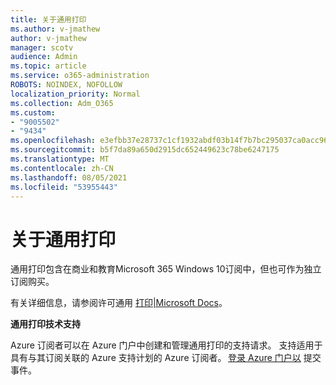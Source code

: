 ```yaml
---
title: 关于通用打印
ms.author: v-jmathew
author: v-jmathew
manager: scotv
audience: Admin
ms.topic: article
ms.service: o365-administration
ROBOTS: NOINDEX, NOFOLLOW
localization_priority: Normal
ms.collection: Adm_O365
ms.custom:
- "9005502"
- "9434"
ms.openlocfilehash: e3efbb37e28737c1cf1932abdf03b14f7b7bc295037ca0acc9602d8864b4a8ae
ms.sourcegitcommit: b5f7da89a650d2915dc652449623c78be6247175
ms.translationtype: MT
ms.contentlocale: zh-CN
ms.lasthandoff: 08/05/2021
ms.locfileid: "53955443"
---
```

# <a name="about-universal-print"></a>关于通用打印

通用打印包含在商业和教育Microsoft 365 Windows 10订阅中，但也可作为独立订阅购买。

有关详细信息，请参阅许可通用 [打印|Microsoft Docs](https://docs.microsoft.com/universal-print/fundamentals/universal-print-license)。

**通用打印技术支持**

Azure 订阅者可以在 Azure 门户中创建和管理通用打印的支持请求。 支持适用于具有与其订阅关联的 Azure 支持计划的 Azure 订阅者。 [登录 Azure 门户以](https://ms.portal.azure.com/#blade/Microsoft_Azure_Support/HelpAndSupportBlade/newsupportrequest) 提交事件。
